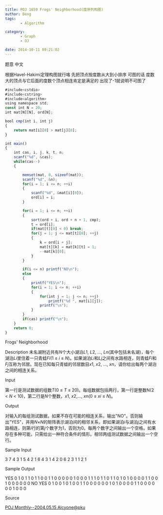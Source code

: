 ```yaml
---
title: POJ 1659 Frogs' Neighborhood(度序列构图)
author: Deng
tags: 
       - Algorithm

category: 
       - Graph
       - OJ

date: 2014-10-11 09:21:02
---
```

题意 中文

根据Havel-Hakimi定理构图就行咯 先把顶点按度数从大到小排序 可图的话 度数大的顶点与它后面的度数个顶点相连肯定是满足的 出现了-1就说明不可图了

```js 
#include<cstdio>
#include<cstring>
#include<algorithm>
using namespace std;
const int N = 20;
int mat[N][N], ord[N];

bool cmp(int i, int j)
{
    return mat[i][0] > mat[j][0];
}

int main()
{
    int cas, i, j, k, t, n;
    scanf("%d", &cas);
    while(cas--)
    {

        memset(mat, 0, sizeof(mat));
        scanf("%d", &n);
        for(i = 1; i <= n; ++i)
        {
            scanf("%d", &mat[i][0]);
            ord[i] = i;
        }

        for(i = 1; i <= n; ++i)
        {
            sort(ord + i, ord + n + 1, cmp);
            t = ord[i];
            if(mat[t][0] < 0) break;
            for(j = 1; j <= mat[t][0]; ++j)
            {
                k = ord[i + j];
                mat[t][k] = mat[k][t] = 1;
                --mat[k][0];
            }
        }

        if(i <= n) printf("NO\n");
        else
        {
            printf("YES\n");
            for(i = 1; i <= n; ++i)
            {
                for(int j = 1; j <= n; ++j)
                    printf("%d ", mat[i][j]);
                printf("\n");
            }
        }
        if(cas) printf("\n");
    }
    return 0;
}
```

Frogs' Neighborhood

Description
未名湖附近共有*N*个大小湖泊*L*1, *L*2, ..., *Ln*(其中包括未名湖)，每个湖泊*Li*里住着一只青蛙*Fi*(1 ≤ *i* ≤ *N*)。如果湖泊*Li*和*Lj*之间有水路相连，则青蛙*Fi*和*Fj*互称为邻居。现在已知每只青蛙的邻居数目*x*1, *x*2, ..., *xn*，请你给出每两个湖泊之间的相连关系。

Input

第一行是测试数据的组数*T*(0 ≤ *T* ≤ 20)。每组数据包括两行，第一行是整数N(2 < *N* < 10)，第二行是*N*个整数，*x*1, *x*2,..., *x*n(0 ≤ *xi* ≤ *N*)。

Output

对输入的每组测试数据，如果不存在可能的相连关系，输出"NO"。否则输出"YES"，并用*N*×*N*的矩阵表示湖泊间的相邻关系，即如果湖泊*i*与湖泊*j*之间有水路相连，则第*i*行的第*j*个数字为1，否则为0。每两个数字之间输出一个空格。如果存在多种可能，只需给出一种符合条件的情形。相邻两组测试数据之间输出一个空行。

Sample Input

3 7 4 3 1 5 4 2 1 6 4 3 1 4 2 0 6 2 3 1 1 2 1

Sample Output

YES 0 1 0 1 1 0 1 1 0 0 1 1 0 0 0 0 0 1 0 0 0 1 1 1 0 1 1 0 1 1 0 1 0 1 0 0 0 0 1 1 0 0 1 0 0 0 0 0 0 NO YES 0 1 0 0 1 0 1 0 0 1 1 0 0 0 0 0 0 1 0 1 0 0 0 0 1 1 0 0 0 0 0 0 1 0 0 0

Source

[POJ Monthly--2004.05.15 Alcyone@pku](http://poj.org/searchproblem?field=source&key=POJ+Monthly--2004.05.15+Alcyone%40pku)